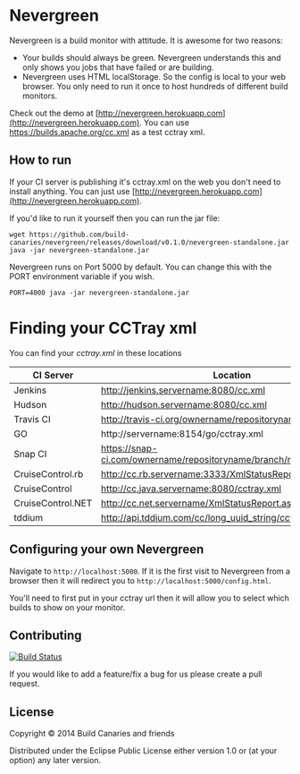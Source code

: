 # Nevergreen 

Nevergreen is a build monitor with attitude. It is awesome for two reasons:

* Your builds should always be green. Nevergreen understands this and only shows you jobs that have failed or are building. 
* Nevergreen uses HTML localStorage. So the config is local to your web browser. You only need to run it once to host hundreds of different build monitors.

Check out the demo at [http://nevergreen.herokuapp.com](http://nevergreen.herokuapp.com). You can use https://builds.apache.org/cc.xml as a test cctray xml.

## How to run

If your CI server is publishing it's cctray.xml on the web you don't need to install anything. You can just use [http://nevergreen.herokuapp.com](http://nevergreen.herokuapp.com).

If you'd like to run it yourself then you can run the jar file:

```
wget https://github.com/build-canaries/nevergreen/releases/download/v0.1.0/nevergreen-standalone.jar
java -jar nevergreen-standalone.jar
```
Nevergreen runs on Port 5000 by default. You can change this with the PORT environment variable if you wish.

```
PORT=4000 java -jar nevergreen-standalone.jar
```

# Finding your CCTray xml

You can find your *cctray.xml* in these locations  

 CI Server           | Location 
 ------------------- | -----------------------------------------------------
 Jenkins             |  http://jenkins.servername:8080/cc.xml
 Hudson              |  http://hudson.servername:8080/cc.xml
 Travis CI           |  http://travis-ci.org/ownername/repositoryname/cc.xml
 GO                  |  http://servername:8154/go/cctray.xml
 Snap CI             |  https://snap-ci.com/ownername/repositoryname/branch/master/cctray.xml
 CruiseControl.rb    |  http://cc.rb.servername:3333/XmlStatusReport.aspx
 CruiseControl       |  http://cc.java.servername:8080/cctray.xml
 CruiseControl.NET   |  http://cc.net.servername/XmlStatusReport.aspx
 tddium              |  http://api.tddium.com/cc/long_uuid_string/cctray.xml

## Configuring your own Nevergreen

Navigate to `http://localhost:5000`. If it is the first visit to Nevergreen from a browser then it will redirect you to `http://localhost:5000/config.html`.

You'll need to first put in your cctray url then it will allow you to select which builds to show on your monitor.

## Contributing

[![Build Status](https://snap-ci.com/build-canaries/nevergreen/branch/master/build_image)](https://snap-ci.com/build-canaries/nevergreen/branch/master)

If you would like to add a feature/fix a bug for us please create a pull request.

## License

Copyright © 2014 Build Canaries and friends

Distributed under the Eclipse Public License either version 1.0 or (at your option) any later version.
